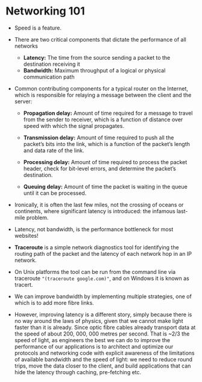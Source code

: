 # Networking 101

+ Speed is a feature.
+ There are two critical components that dictate the performance of all networks

  + **Latency:** The time from the source sending a packet to the destination receiving it
  + **Bandwidth:** Maximum throughput of a logical or physical communication path

+ Common contributing components for a typical router on the Internet, which is responsible for relaying a message between the client and the server:

  + **Propagation delay:** Amount of time required for a message to travel from the sender to receiver, which is a function of distance over speed with which the signal propagates.

  + **Transmission delay:** Amount of time required to push all the packet’s bits into the link, which is a function of the packet’s length and data rate of the link.

  + **Processing delay:** Amount of time required to process the packet header, check for bit-level errors, and determine the packet’s destination.

  + **Queuing delay:** Amount of time the packet is waiting in the queue until it can be processed.
+ Ironically, it is often the last few miles, not the crossing of oceans or continents, where significant latency is introduced: the infamous last-mile problem.
+ Latency, not bandwidth, is the performance bottleneck for most websites!
+ **Traceroute** is a simple network diagnostics tool for identifying the routing path of the packet and the latency of each network hop in an IP network.
+ On Unix platforms the tool can be run from the command line via traceroute `"(traceroute google.com)"`, and on Windows it is known as tracert.
+ We can improve bandwidth by implementing multiple strategies, one of which is to add more fibre links.
+ However, improving latency is a different story, simply because there is no way around the laws of physics, given that we cannot make light faster than it is already. Since optic fibre cables already transport data at the speed of about 200, 000, 000 metres per second. That is ~2/3 the speed of light, as engineers the best we can do to improve the performance of our applications is to architect and optimize our protocols and networking code with explicit awareness of the limitations of available bandwidth and the speed of light: we need to reduce round trips, move the data closer to the client, and build applications that can hide the latency through caching, pre-fetching etc.
